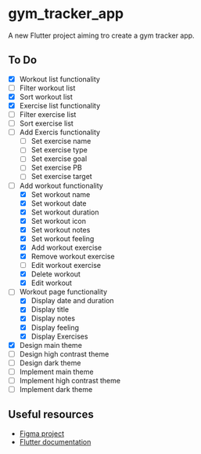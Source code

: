 # gym_tracker_app

A new Flutter project aiming tro create a gym tracker app.

## To Do

- [x] Workout list functionality
- [ ] Filter workout list
- [x] Sort workout list
- [x] Exercise list functionality
- [ ] Filter exercise list
- [ ] Sort exercise list
- [ ] Add Exercis functionality
  - [ ] Set exercise name
  - [ ] Set exercise type
  - [ ] Set exercise goal
  - [ ] Set exercise PB
  - [ ] Set exercise target
- [ ] Add workout functionality
  - [x] Set workout name
  - [x] Set workout date
  - [x] Set workout duration
  - [x] Set workout icon
  - [x] Set workout notes
  - [x] Set workout feeling
  - [x] Add workout exercise
  - [x] Remove workout exercise
  - [ ] Edit workout exercise
  - [x] Delete workout
  - [x] Edit workout
- [ ] Workout page functionality
  - [x] Display date and duration
  - [x] Display title
  - [x] Display notes
  - [x] Display feeling
  - [x] Display Exercises
- [x] Design main theme
- [ ] Design high contrast theme
- [ ] Design dark theme
- [ ] Implement main theme
- [ ] Implement high contrast theme
- [ ] Implement dark theme

## Useful resources

- [Figma project](https://www.figma.com/design/GhKSjuXSN8T4NgYQ7RDnpd/gym_tracker_app?node-id=0-1&t=fKUfm5YFsVZUDT3P-0)
- [Flutter documentation](https://flutter.dev/docs)
